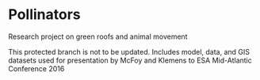 # Pollinators
Research project on green roofs and animal movement

This protected branch is not to be updated. 
Includes model, data, and GIS datasets used for presentation by McFoy and Klemens to ESA Mid-Atlantic Conference 2016
